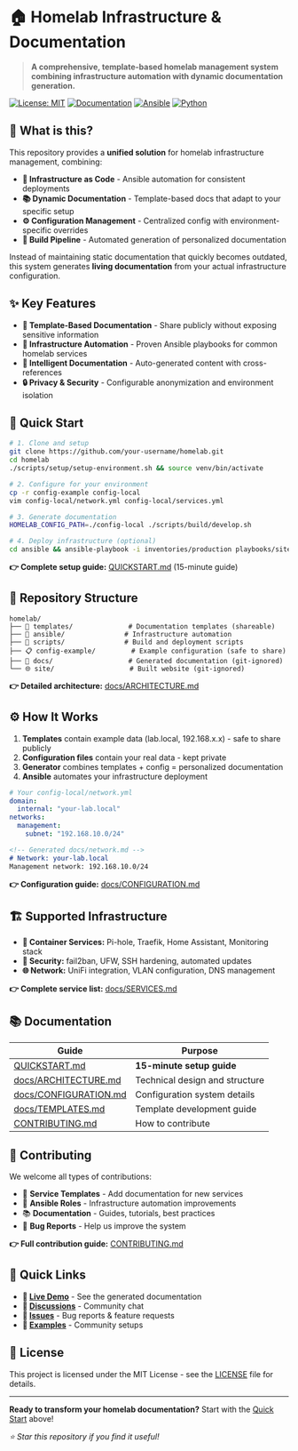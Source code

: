 # 🏠 Homelab Infrastructure & Documentation

> **A comprehensive, template-based homelab management system combining infrastructure automation with dynamic documentation generation.**

[![License: MIT](https://img.shields.io/badge/License-MIT-yellow.svg)](https://opensource.org/licenses/MIT)
[![Documentation](https://img.shields.io/badge/docs-mkdocs-blue.svg)](https://mkdocs.org)
[![Ansible](https://img.shields.io/badge/automation-ansible-red.svg)](https://www.ansible.com)
[![Python](https://img.shields.io/badge/generator-python-green.svg)](https://python.org)

## 🎯 What is this?

This repository provides a **unified solution** for homelab infrastructure management, combining:

- **🤖 Infrastructure as Code** - Ansible automation for consistent deployments
- **📚 Dynamic Documentation** - Template-based docs that adapt to your specific setup
- **⚙️ Configuration Management** - Centralized config with environment-specific overrides
- **🔧 Build Pipeline** - Automated generation of personalized documentation

Instead of maintaining static documentation that quickly becomes outdated, this system generates **living documentation** from your actual infrastructure configuration.

## ✨ Key Features

- **🎨 Template-Based Documentation** - Share publicly without exposing sensitive information
- **🤖 Infrastructure Automation** - Proven Ansible playbooks for common homelab services
- **📖 Intelligent Documentation** - Auto-generated content with cross-references
- **🔒 Privacy & Security** - Configurable anonymization and environment isolation

## 🚀 Quick Start

```bash
# 1. Clone and setup
git clone https://github.com/your-username/homelab.git
cd homelab
./scripts/setup/setup-environment.sh && source venv/bin/activate

# 2. Configure for your environment
cp -r config-example config-local
vim config-local/network.yml config-local/services.yml

# 3. Generate documentation
HOMELAB_CONFIG_PATH=./config-local ./scripts/build/develop.sh

# 4. Deploy infrastructure (optional)
cd ansible && ansible-playbook -i inventories/production playbooks/site.yml
```

**👉 Complete setup guide:** [QUICKSTART.md](QUICKSTART.md) (15-minute guide)

## 📁 Repository Structure

```
homelab/
├── 📝 templates/              # Documentation templates (shareable)
├── 🤖 ansible/               # Infrastructure automation
├── 🔧 scripts/               # Build and deployment scripts
├── 📋 config-example/         # Example configuration (safe to share)
├── 📖 docs/                   # Generated documentation (git-ignored)
└── 🌐 site/                   # Built website (git-ignored)
```

**👉 Detailed architecture:** [docs/ARCHITECTURE.md](docs/ARCHITECTURE.md)

## ⚙️ How It Works

1. **Templates** contain example data (lab.local, 192.168.x.x) - safe to share publicly
2. **Configuration files** contain your real data - kept private
3. **Generator** combines templates + config = personalized documentation
4. **Ansible** automates your infrastructure deployment

```yaml
# Your config-local/network.yml
domain:
  internal: "your-lab.local"
networks:
  management:
    subnet: "192.168.10.0/24"
```

```markdown
<!-- Generated docs/network.md -->
# Network: your-lab.local
Management network: 192.168.10.0/24
```

**👉 Configuration guide:** [docs/CONFIGURATION.md](docs/CONFIGURATION.md)

## 🏗️ Supported Infrastructure

- **🐳 Container Services:** Pi-hole, Traefik, Home Assistant, Monitoring stack
- **🔐 Security:** fail2ban, UFW, SSH hardening, automated updates
- **🌐 Network:** UniFi integration, VLAN configuration, DNS management

**👉 Complete service list:** [docs/SERVICES.md](docs/SERVICES.md)

## 📚 Documentation

| Guide | Purpose |
|-------|---------|
| [QUICKSTART.md](QUICKSTART.md) | **15-minute setup guide** |
| [docs/ARCHITECTURE.md](docs/ARCHITECTURE.md) | Technical design and structure |
| [docs/CONFIGURATION.md](docs/CONFIGURATION.md) | Configuration system details |
| [docs/TEMPLATES.md](docs/TEMPLATES.md) | Template development guide |
| [CONTRIBUTING.md](CONTRIBUTING.md) | How to contribute |

## 🤝 Contributing

We welcome all types of contributions:

- 🚀 **Service Templates** - Add documentation for new services
- 🤖 **Ansible Roles** - Infrastructure automation improvements  
- 📚 **Documentation** - Guides, tutorials, best practices
- 🐛 **Bug Reports** - Help us improve the system

**👉 Full contribution guide:** [CONTRIBUTING.md](CONTRIBUTING.md)

## 🔗 Quick Links

- **📖 [Live Demo](https://your-username.github.io/homelab)** - See the generated documentation
- **💬 [Discussions](https://github.com/your-username/homelab/discussions)** - Community chat
- **🐛 [Issues](https://github.com/your-username/homelab/issues)** - Bug reports & feature requests
- **🌟 [Examples](https://github.com/topics/homelab-documentation)** - Community setups

## 📄 License

This project is licensed under the MIT License - see the [LICENSE](LICENSE) file for details.

---

**Ready to transform your homelab documentation?** Start with the [Quick Start](#-quick-start) above!

*⭐ Star this repository if you find it useful!*
